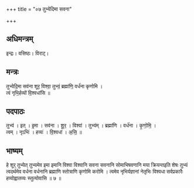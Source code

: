 +++
title = "०७ तुभ्येदिमा सवना"

+++
## अधिमन्त्रम्
इन्द्रः। वसिष्ठः। विराट्।

## मन्त्रः
तुभ्येदि॒मा सव॑ना शूर॒ विश्वा॒ तुभ्यं॒ ब्रह्मा॑णि॒ वर्ध॑ना कृणोमि ।  
त्वं नृभि॒र्हव्यो॑ वि॒श्वधा॑सि ॥

## पदपाठः
तुभ्य॑ । इत् । इ॒मा । सव॑ना । शू॒र॒ । विश्वा॑ । तुभ्य॑म् । ब्रह्मा॑णि । वर्ध॑ना । कृ॒णो॒मि॒ ।  
त्वम् । नृऽभिः॑ । हव्यः॑ । वि॒श्वधा॑ । अ॒सि॒ ॥

## भाष्यम्
हे शूर् तुभ्येत् तुभ्यमेव इमा इमानि विश्वा विश्वानि सवना सवनानि सोमाभिषवणानि मया क्रियन्तइति शेषः तुभ्यं त्वदर्थमेव वर्धना वर्धनानि ब्रह्माणि स्तोत्राणि कृणोमि करोमि । त्वमेव नृभिर्यज्ञानां नेतृभिः विश्वधा सर्वप्रकारैः हव्योह्वातव्यः स्तुत्योवासि ॥ ७ ॥